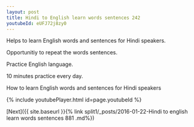 ```yaml
---
layout: post
title: Hindi to English learn words sentences 242 
youtubeId: eUFJ72j8zy0
---
```

 
 
Helps to learn English words and sentences for Hindi speakers.

Opportunitiy to repeat the words sentences. 

Practice English language. 
 
10 minutes practice every day. 
 
How to learn English words and sentences for Hindi speakers 
 
{% include youtubePlayer.html id=page.youtubeId %}
 
 
[Next]({{ site.baseurl }}{% link  split1/_posts/2016-01-22-Hindi to english learn words sentences 881 .md%})
 
